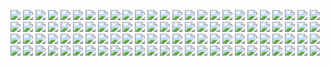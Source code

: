![](https://moyi-image.oss-cn-guangzhou.aliyuncs.com/img01/202407050250351.jpg)
![](https://moyi-image.oss-cn-guangzhou.aliyuncs.com/img01/202407050250350.jpg)
![](https://moyi-image.oss-cn-guangzhou.aliyuncs.com/img01/202407050250349.jpg)
![](https://moyi-image.oss-cn-guangzhou.aliyuncs.com/img01/202407050250348.jpg)
![](https://moyi-image.oss-cn-guangzhou.aliyuncs.com/img01/202407050250347.jpg)
![](https://moyi-image.oss-cn-guangzhou.aliyuncs.com/img01/202407050250346.jpg)
![](https://moyi-image.oss-cn-guangzhou.aliyuncs.com/img01/202407050250345.jpg)
![](https://moyi-image.oss-cn-guangzhou.aliyuncs.com/img01/202407050250344.jpg)
![](https://moyi-image.oss-cn-guangzhou.aliyuncs.com/img01/202407050250343.jpg)
![](https://moyi-image.oss-cn-guangzhou.aliyuncs.com/img01/202407050250342.jpg)
![](https://moyi-image.oss-cn-guangzhou.aliyuncs.com/img01/202407050250341.jpg)
![](https://moyi-image.oss-cn-guangzhou.aliyuncs.com/img01/202407050250340.jpg)
![](https://moyi-image.oss-cn-guangzhou.aliyuncs.com/img01/202407050250339.jpg)
![](https://moyi-image.oss-cn-guangzhou.aliyuncs.com/img01/202407050250338.jpg)
![](https://moyi-image.oss-cn-guangzhou.aliyuncs.com/img01/202407050250337.jpg)
![](https://moyi-image.oss-cn-guangzhou.aliyuncs.com/img01/202407050250336.jpg)
![](https://moyi-image.oss-cn-guangzhou.aliyuncs.com/img01/202407050250335.jpg)
![](https://moyi-image.oss-cn-guangzhou.aliyuncs.com/img01/202407050250334.jpg)
![](https://moyi-image.oss-cn-guangzhou.aliyuncs.com/img01/202407050250333.jpg)
![](https://moyi-image.oss-cn-guangzhou.aliyuncs.com/img01/202407050250332.jpg)
![](https://moyi-image.oss-cn-guangzhou.aliyuncs.com/img01/202407050250331.jpg)
![](https://moyi-image.oss-cn-guangzhou.aliyuncs.com/img01/202407050250330.jpg)
![](https://moyi-image.oss-cn-guangzhou.aliyuncs.com/img01/202407050250329.jpg)
![](https://moyi-image.oss-cn-guangzhou.aliyuncs.com/img01/202407050250328.jpg)
![](https://moyi-image.oss-cn-guangzhou.aliyuncs.com/img01/202407050250327.jpg)
![](https://moyi-image.oss-cn-guangzhou.aliyuncs.com/img01/202407050250326.jpg)
![](https://moyi-image.oss-cn-guangzhou.aliyuncs.com/img01/202407050250325.jpg)
![](https://moyi-image.oss-cn-guangzhou.aliyuncs.com/img01/202407050250324.jpg)
![](https://moyi-image.oss-cn-guangzhou.aliyuncs.com/img01/202407050250323.jpg)
![](https://moyi-image.oss-cn-guangzhou.aliyuncs.com/img01/202407050250322.jpg)
![](https://moyi-image.oss-cn-guangzhou.aliyuncs.com/img01/202407050250321.jpg)
![](https://moyi-image.oss-cn-guangzhou.aliyuncs.com/img01/202407050250320.jpg)
![](https://moyi-image.oss-cn-guangzhou.aliyuncs.com/img01/202407050250319.jpg)
![](https://moyi-image.oss-cn-guangzhou.aliyuncs.com/img01/202407050250317.jpg)
![](https://moyi-image.oss-cn-guangzhou.aliyuncs.com/img01/202407050250316.jpg)
![](https://moyi-image.oss-cn-guangzhou.aliyuncs.com/img01/202407050250315.jpg)
![](https://moyi-image.oss-cn-guangzhou.aliyuncs.com/img01/202407050250314.jpg)
![](https://moyi-image.oss-cn-guangzhou.aliyuncs.com/img01/202407050250313.jpg)
![](https://moyi-image.oss-cn-guangzhou.aliyuncs.com/img01/202407050250312.jpg)
![](https://moyi-image.oss-cn-guangzhou.aliyuncs.com/img01/202407050250311.jpg)
![](https://moyi-image.oss-cn-guangzhou.aliyuncs.com/img01/202407050250310.jpg)
![](https://moyi-image.oss-cn-guangzhou.aliyuncs.com/img01/202407050250309.jpg)
![](https://moyi-image.oss-cn-guangzhou.aliyuncs.com/img01/202407050250308.jpg)
![](https://moyi-image.oss-cn-guangzhou.aliyuncs.com/img01/202407050250307.jpg)
![](https://moyi-image.oss-cn-guangzhou.aliyuncs.com/img01/202407050250306.jpg)
![](https://moyi-image.oss-cn-guangzhou.aliyuncs.com/img01/202407050250305.jpg)
![](https://moyi-image.oss-cn-guangzhou.aliyuncs.com/img01/202407050250304.jpg)
![](https://moyi-image.oss-cn-guangzhou.aliyuncs.com/img01/202407050250303.jpg)
![](https://moyi-image.oss-cn-guangzhou.aliyuncs.com/img01/202407050250302.jpg)
![](https://moyi-image.oss-cn-guangzhou.aliyuncs.com/img01/202407050250301.jpg)
![](https://moyi-image.oss-cn-guangzhou.aliyuncs.com/img01/202407050250300.jpg)
![](https://moyi-image.oss-cn-guangzhou.aliyuncs.com/img01/202407050250299.jpg)
![](https://moyi-image.oss-cn-guangzhou.aliyuncs.com/img01/202407050250298.jpg)
![](https://moyi-image.oss-cn-guangzhou.aliyuncs.com/img01/202407050250297.jpg)
![](https://moyi-image.oss-cn-guangzhou.aliyuncs.com/img01/202407050250296.jpg)
![](https://moyi-image.oss-cn-guangzhou.aliyuncs.com/img01/202407050250295.jpg)
![](https://moyi-image.oss-cn-guangzhou.aliyuncs.com/img01/202407050250294.jpg)
![](https://moyi-image.oss-cn-guangzhou.aliyuncs.com/img01/202407050250293.jpg)
![](https://moyi-image.oss-cn-guangzhou.aliyuncs.com/img01/202407050250292.jpg)
![](https://moyi-image.oss-cn-guangzhou.aliyuncs.com/img01/202407050250291.jpg)
![](https://moyi-image.oss-cn-guangzhou.aliyuncs.com/img01/202407050250290.jpg)
![](https://moyi-image.oss-cn-guangzhou.aliyuncs.com/img01/202407050250289.jpg)
![](https://moyi-image.oss-cn-guangzhou.aliyuncs.com/img01/202407050250288.jpg)
![](https://moyi-image.oss-cn-guangzhou.aliyuncs.com/img01/202407050250287.jpg)
![](https://moyi-image.oss-cn-guangzhou.aliyuncs.com/img01/202407050250286.jpg)
![](https://moyi-image.oss-cn-guangzhou.aliyuncs.com/img01/202407050250285.jpg)
![](https://moyi-image.oss-cn-guangzhou.aliyuncs.com/img01/202407050250284.jpg)
![](https://moyi-image.oss-cn-guangzhou.aliyuncs.com/img01/202407050250283.jpg)
![](https://moyi-image.oss-cn-guangzhou.aliyuncs.com/img01/202407050250282.jpg)
![](https://moyi-image.oss-cn-guangzhou.aliyuncs.com/img01/202407050250281.jpg)
![](https://moyi-image.oss-cn-guangzhou.aliyuncs.com/img01/202407050250280.jpg)
![](https://moyi-image.oss-cn-guangzhou.aliyuncs.com/img01/202407050250279.jpg)
![](https://moyi-image.oss-cn-guangzhou.aliyuncs.com/img01/202407050250278.jpg)
![](https://moyi-image.oss-cn-guangzhou.aliyuncs.com/img01/202407050250277.jpg)
![](https://moyi-image.oss-cn-guangzhou.aliyuncs.com/img01/202407050250276.jpg)
![](https://moyi-image.oss-cn-guangzhou.aliyuncs.com/img01/202407050250275.jpg)
![](https://moyi-image.oss-cn-guangzhou.aliyuncs.com/img01/202407050250274.jpg)
![](https://moyi-image.oss-cn-guangzhou.aliyuncs.com/img01/202407050250273.jpg)
![](https://moyi-image.oss-cn-guangzhou.aliyuncs.com/img01/202407050250272.jpg)
![](https://moyi-image.oss-cn-guangzhou.aliyuncs.com/img01/202407050250271.jpg)
![](https://moyi-image.oss-cn-guangzhou.aliyuncs.com/img01/202407050250270.jpg)
![](https://moyi-image.oss-cn-guangzhou.aliyuncs.com/img01/202407050250269.jpg)
![](https://moyi-image.oss-cn-guangzhou.aliyuncs.com/img01/202407050250268.jpg)
![](https://moyi-image.oss-cn-guangzhou.aliyuncs.com/img01/202407050250267.jpg)
![](https://moyi-image.oss-cn-guangzhou.aliyuncs.com/img01/202407050250266.jpg)
![](https://moyi-image.oss-cn-guangzhou.aliyuncs.com/img01/202407050250265.jpg)
![](https://moyi-image.oss-cn-guangzhou.aliyuncs.com/img01/202407050250264.jpg)
![](https://moyi-image.oss-cn-guangzhou.aliyuncs.com/img01/202407050250263.jpg)
![](https://moyi-image.oss-cn-guangzhou.aliyuncs.com/img01/202407050250262.jpg)
![](https://moyi-image.oss-cn-guangzhou.aliyuncs.com/img01/202407050250261.jpg)
![](https://moyi-image.oss-cn-guangzhou.aliyuncs.com/img01/202407050250260.jpg)
![](https://moyi-image.oss-cn-guangzhou.aliyuncs.com/img01/202407050250259.jpg)
![](https://moyi-image.oss-cn-guangzhou.aliyuncs.com/img01/202407050250258.jpg)
![](https://moyi-image.oss-cn-guangzhou.aliyuncs.com/img01/202407050250257.jpg)
![](https://moyi-image.oss-cn-guangzhou.aliyuncs.com/img01/202407050250256.jpg)
![](https://moyi-image.oss-cn-guangzhou.aliyuncs.com/img01/202407050250255.jpg)
![](https://moyi-image.oss-cn-guangzhou.aliyuncs.com/img01/202407050250254.jpg)
![](https://moyi-image.oss-cn-guangzhou.aliyuncs.com/img01/202407050250253.jpg)
![](https://moyi-image.oss-cn-guangzhou.aliyuncs.com/img01/202407050250252.jpg)
![](https://moyi-image.oss-cn-guangzhou.aliyuncs.com/img01/202407050250251.jpg)